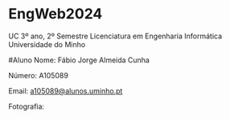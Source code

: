 # EngWeb2024
UC 3º ano, 2º Semestre
Licenciatura em Engenharia Informática
Universidade do Minho

#Aluno
Nome: Fábio Jorge Almeida Cunha

Número: A105089

Email: a105089@alunos.uminho.pt

Fotografia:
![]()
